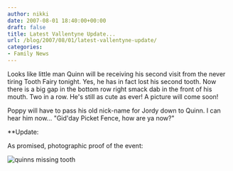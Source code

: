 ```yaml
---
author: nikki
date: 2007-08-01 18:40:00+00:00
draft: false
title: Latest Vallentyne Update...
url: /blog/2007/08/01/latest-vallentyne-update/
categories:
- Family News
---
```


Looks like little man Quinn will be receiving his second visit from the never tiring Tooth Fairy tonight.  Yes, he has in fact lost his second tooth.  Now there is a big gap in the bottom row right smack dab in the front of his mouth.  Two in a row.  He's still as cute as ever!  A picture will come soon!

Poppy will have to pass his old nick-name for Jordy down to Quinn.  I can hear him now... "Gid'day Picket Fence, how are ya now?"

**Update:

As promised, photographic proof of the event:

![quinns missing tooth](http://static.zooomr.com/images/2847569_52d51409b9.jpg)

